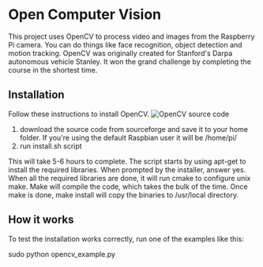 Open Computer Vision
======

This project uses OpenCV to process video and images from the Raspberry Pi camera. You can do things like face recognition, object detection and motion tracking. OpenCV was originally created for Stanford's Darpa autonomous vehicle Stanley. It won the grand challenge by completing the course in the shortest time.

Installation
------
Follow these instructions to install OpenCV.
![OpenCV source code](http://sourceforge.net/projects/opencvlibrary/files/opencv-unix/ "")

1. download the source code from sourceforge and save it to your home folder. If you're using the default Raspbian user it will be /home/pi/
2. run install.sh script

This will take 5-6 hours to complete. The script starts by using apt-get to install the required libraries. When prompted by the installer, answer yes. When all the required libraries are done, it will run cmake to configure unix make. Make will compile the code, which takes the bulk of the time. Once make is done, make install will copy the binaries to /usr/local directory. 

How it works
------
To test the installation works correctly, run one of the examples like this:

sudo python opencv_example.py

